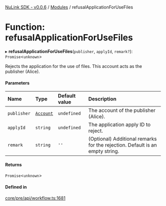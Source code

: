 [NuLink SDK - v0.0.6](../README.md) / [Modules](../modules.md) / refusalApplicationForUseFiles

# Function: refusalApplicationForUseFiles

▸ **refusalApplicationForUseFiles**(`publisher`, `applyId`, `remark?`): `Promise`<`unknown`\>

Rejects the application for the use of files. This account acts as the publisher (Alice).

#### Parameters

| Name | Type | Default value | Description |
| :------ | :------ | :------ | :------ |
| `publisher` | [`Account`](../classes/Account.md) | `undefined` | The account of the publisher (Alice). |
| `applyId` | `string` | `undefined` | The application apply ID to reject. |
| `remark` | `string` | `''` | (Optional) Additional remarks for the rejection. Default is an empty string. |

#### Returns

`Promise`<`unknown`\>

#### Defined in

[core/pre/api/workflow.ts:1681](https://github.com/NuLink-network/nulink-sdk/blob/541ac45/src/core/pre/api/workflow.ts#L1681)
